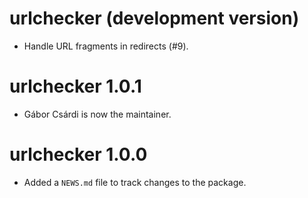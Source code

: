 # urlchecker (development version)

* Handle URL fragments in redirects (#9).

# urlchecker 1.0.1

* Gábor Csárdi is now the maintainer.

# urlchecker 1.0.0

* Added a `NEWS.md` file to track changes to the package.
